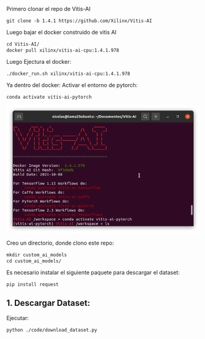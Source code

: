 
Primero clonar el repo de Vitis-AI

```console
git clone -b 1.4.1 https://github.com/Xilinx/Vitis-AI
```

Luego bajar el docker construido de vitis AI
```console
cd Vitis-AI/
docker pull xilinx/vitis-ai-cpu:1.4.1.978
```
Luego Ejectura el docker:
```console
./docker_run.sh xilinx/vitis-ai-cpu:1.4.1.978
```

Ya dentro del docker:
Activar el entorno de pytorch:

```console
conda activate vitis-ai-pytorch
```

![Vitis AI boot screen](./img/boot_vitis-ai.png) 


Creo un directorio, donde clono este repo:
```console
mkdir custom_ai_models
cd custom_ai_models/
```


Es necesario instalar el siguiente paquete para descargar el dataset:
```console
pip install request
```

## 1. Descargar Dataset:
Ejecutar:
```console
python ./code/download_dataset.py 
```
